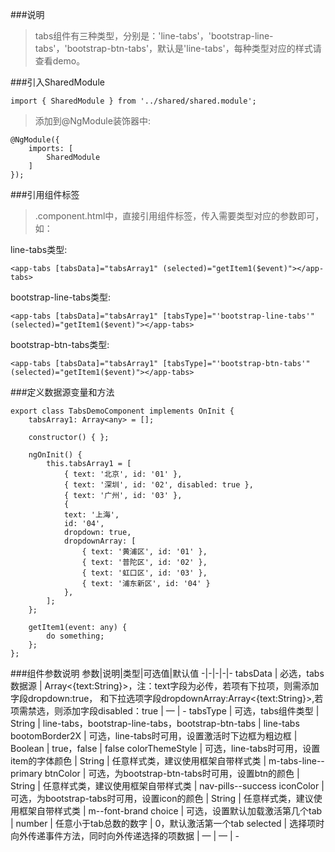 ###说明
> tabs组件有三种类型，分别是：'line-tabs'，'bootstrap-line-tabs'，'bootstrap-btn-tabs'，默认是'line-tabs'，每种类型对应的样式请查看demo。

###引入SharedModule 

    import { SharedModule } from '../shared/shared.module';

> 添加到@NgModule装饰器中: 

    @NgModule({ 
        imports: [ 
            SharedModule 
        ] 
    });

###引用组件标签
> .component.html中，直接引用组件标签，传入需要类型对应的参数即可，如：

 line-tabs类型:
 
    <app-tabs [tabsData]="tabsArray1" (selected)="getItem1($event)"></app-tabs>

bootstrap-line-tabs类型:

    <app-tabs [tabsData]="tabsArray1" [tabsType]="'bootstrap-line-tabs'" (selected)="getItem1($event)"></app-tabs>

bootstrap-btn-tabs类型:

    <app-tabs [tabsData]="tabsArray1" [tabsType]="'bootstrap-btn-tabs'" (selected)="getItem1($event)"></app-tabs>

###定义数据源变量和方法

    export class TabsDemoComponent implements OnInit { 
        tabsArray1: Array<any> = []; 

        constructor() { }; 

        ngOnInit() { 
            this.tabsArray1 = [ 
                { text: '北京', id: '01' }, 
                { text: '深圳', id: '02', disabled: true }, 
                { text: '广州', id: '03' }, 
                { 
                text: '上海', 
                id: '04', 
                dropdown: true, 
                dropdownArray: [ 
                    { text: '黄浦区', id: '01' }, 
                    { text: '普陀区', id: '02' }, 
                    { text: '虹口区', id: '03' }, 
                    { text: '浦东新区', id: '04' } 
                }, 
            ]; 
        }; 

        getItem1(event: any) { 
            do something; 
        }; 
    };

###组件参数说明
参数|说明|类型|可选值|默认值
-|-|-|-|-
tabsData | 必选，tabs数据源 | Array<{text:String}>，注：text字段为必传，若项有下拉项，则需添加字段dropdown:true， 和下拉选项字段dropdownArray:Array<{text:String}>,若项需禁选，则添加字段disabled：true | — | -
tabsType | 可选，tabs组件类型 | String | line-tabs，bootstrap-line-tabs，bootstrap-btn-tabs | line-tabs
bootomBorder2X | 可选，line-tabs时可用，设置激活时下边框为粗边框 | Boolean | true，false | false
colorThemeStyle | 可选，line-tabs时可用，设置item的字体颜色 | String | 任意样式类，建议使用框架自带样式类 | m-tabs-line--primary
btnColor | 可选，为bootstrap-btn-tabs时可用，设置btn的颜色 | String | 任意样式类，建议使用框架自带样式类 | nav-pills--success
iconColor | 可选，为bootstrap-tabs时可用，设置icon的颜色 | String | 任意样式类，建议使用框架自带样式类 | m--font-brand
choice | 可选，设置默认加载激活第几个tab | number | 任意小于tab总数的数字 | 0，默认激活第一个tab
selected | 选择项时向外传递事件方法，同时向外传递选择的项数据 | — | — | -
